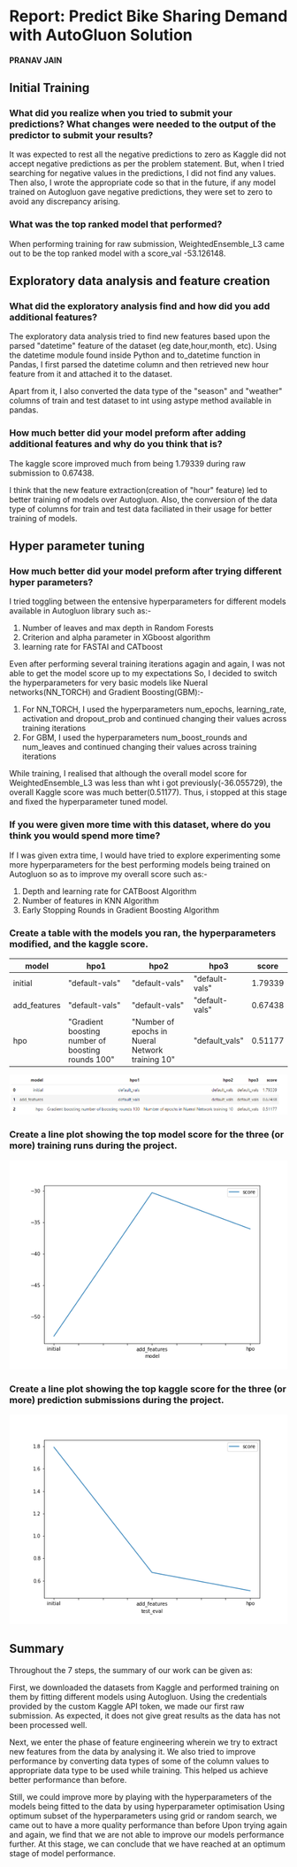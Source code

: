 # Report: Predict Bike Sharing Demand with AutoGluon Solution
#### PRANAV JAIN

## Initial Training
### What did you realize when you tried to submit your predictions? What changes were needed to the output of the predictor to submit your results?
It was expected to rest all the negative predictions to zero as Kaggle did not accept negative predictions as per the problem statement. But, when 
I tried searching for negative values in the predictions, I did not find any values. Then also, I wrote the appropriate code so that in the future, 
if any model trained on Autogluon gave negative predictions, they were set to zero to avoid any discrepancy arising.

### What was the top ranked model that performed?
When performing training for raw submission, WeightedEnsemble_L3 came out to be the top ranked model with a score_val -53.126148.

## Exploratory data analysis and feature creation
### What did the exploratory analysis find and how did you add additional features?
The exploratory data analysis tried to find new features based upon the parsed "datetime" feature of the dataset
(eg date,hour,month, etc). Using the datetime module found inside Python and to_datetime function in Pandas, I first 
parsed the datetime column and then retrieved new hour feature from it and attached it to the dataset.

Apart from it, I also converted the data type of the "season" and "weather" columns of train and test dataset to int 
using astype method available in pandas.

### How much better did your model preform after adding additional features and why do you think that is?
The kaggle score improved much from being 1.79339 during raw submission to 0.67438.

I think that the new feature extraction(creation of "hour" feature) led to better training of 
models over Autogluon. Also, the conversion of the data type of columns for train and test data 
faciliated in their usage for better training of models.

## Hyper parameter tuning
### How much better did your model preform after trying different hyper parameters?
I tried toggling between the entensive hyperparameters for different models available in Autogluon library
such as:-
1) Number of leaves and max depth in Random Forests 
2) Criterion and alpha parameter in XGboost algorithm
3) learning rate for FASTAI and CATboost

Even after performing several training iterations agagin and again, I was not able to get the model score up to my expectations
So, I decided to switch the hyperparameters for very basic models like Nueral networks(NN_TORCH) and Gradient Boosting(GBM):-
1) For  NN_TORCH, I used the hyperparameters num_epochs, learning_rate, activation and dropout_prob and continued changing their values across training iterations
2) For GBM,  I used the hyperparameters num_boost_rounds and num_leaves and continued changing their values across training iterations

While training, I realised that although the overall model score for WeightedEnsemble_L3 was less than wht i got previously(-36.055729),
the overall Kaggle score was much better(0.51177). Thus, i stopped at this stage and fixed the hyperparameter tuned model.

### If you were given more time with this dataset, where do you think you would spend more time?
If I was given extra time, I would have tried to explore experimenting some more hyperparameters for the best performing models being 
trained on Autogluon so as to improve my overall score such as:-
1) Depth and learning rate for CATBoost Algorithm
2) Number of features in KNN Algorithm
3) Early Stopping Rounds in Gradient Boosting Algorithm

### Create a table with the models you ran, the hyperparameters modified, and the kaggle score.
|model|hpo1|hpo2|hpo3|score|
|--|--|--|--|--|
|initial|"default-vals"|"default-vals"|"default-vals"|1.79339|
|add_features|"default-vals"|"default-vals"|"default-vals"|0.67438|
|hpo|"Gradient boosting number of boosting rounds 100"|"Number of epochs in Nueral Network training 10"|"default_vals"|0.51177|

![hpo_performance_table.png](img/hpo_performance_table.png)

### Create a line plot showing the top model score for the three (or more) training runs during the project.

![model_train_score.png](img/model_train_score.png)

### Create a line plot showing the top kaggle score for the three (or more) prediction submissions during the project.

![model_test_score.png](img/model_test_score.png)

## Summary
Throughout the 7 steps, the summary of our work can be given as:

First, we downloaded the datasets from Kaggle and performed training on them by fitting different models using Autogluon. Using the
credentials provided by the custom Kaggle API token, we made our first raw submission. As expected, it does not give great results as 
the data has not been processed well. 

Next, we enter the phase of feature engineering wherein we try to extract new features from the data by analysing it. We also tried to
improve performance by converting data types of some of the column values to appropriate data type to be used while training. This helped us
achieve better performance than before. 

Still, we could improve more by playing with the hyperparameters of the models being fitted to the data by using hyperparameter optimisation
Using optimum subset of the hyperparameters using grid or random search, we came out to have a more quality performance than before
Upon trying again and again, we find that we are not able to improve our models performance further. At this stage, we can conclude that 
we have reached at an optimum stage of model performance.
